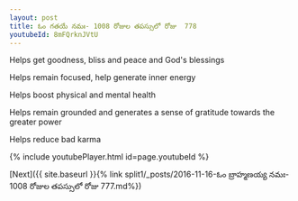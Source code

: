 ```yaml
---
layout: post
title: ఓం గతయే నమః- 1008 రోజుల తపస్సులో రోజు  778
youtubeId: 8mFQrknJVtU
---
```

 
 
Helps get goodness, bliss and peace and God's blessings
 
Helps remain focused, help generate inner energy 
 
Helps boost physical and mental health 
 
Helps remain grounded and generates a sense of gratitude towards the greater power 
 
Helps reduce bad karma
 
 
 
 


{% include youtubePlayer.html id=page.youtubeId %}
 
[Next]({{ site.baseurl }}{% link  split1/_posts/2016-11-16-ఓం బ్రాహ్మణయ్య నమః- 1008 రోజుల తపస్సులో రోజు  777.md%})
 
